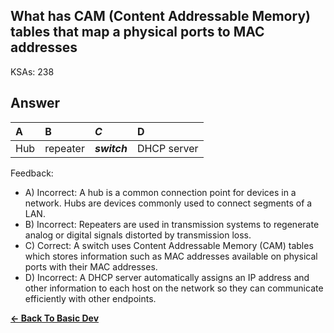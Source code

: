 ## What has CAM (Content Addressable Memory) tables that map a physical ports to MAC addresses

KSAs: 238

## Answer
| A | B | ***C*** | D |
| :--- | :--- | :--- | :--- |
| Hub | repeater | ***switch*** | DHCP server |


Feedback:

- A) Incorrect: A hub is a common connection point for devices in a network. Hubs are devices commonly used to connect segments of a LAN.
- B) Incorrect: Repeaters are used in transmission systems to regenerate analog or digital signals distorted by transmission loss.
- C) Correct: A switch uses Content Addressable Memory (CAM) tables which stores information such as MAC addresses available on physical ports with their MAC addresses.
- D) Incorrect: A DHCP server automatically assigns an IP address and other information to each host on the network so they can communicate efficiently with other endpoints.

[**<- Back To Basic Dev**](../../../Basic_Dev.md)

